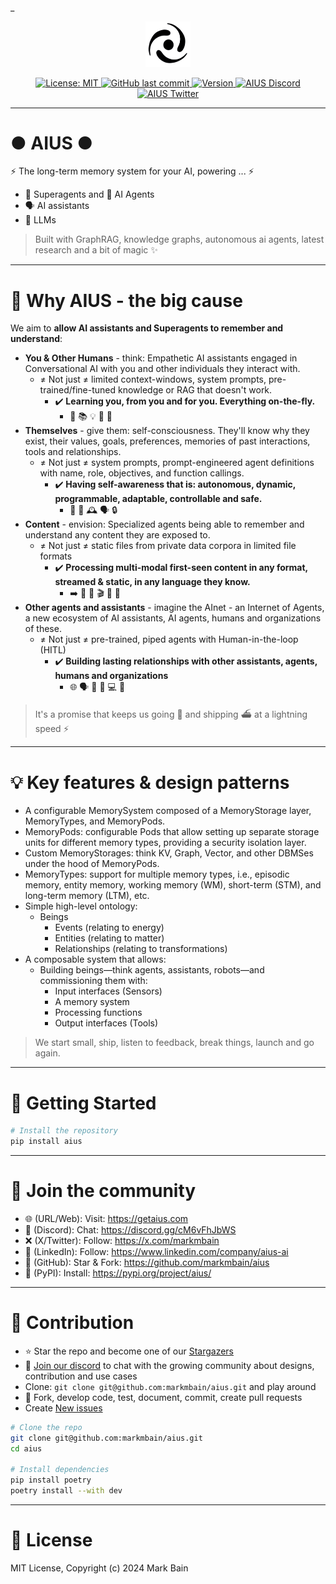_<p align="center">
	<img src="assets/images/aius-black.png" width="72px" alt="AIUS Logo">
</p>

<p align="center">
	<a href="https://opensource.org/licenses/MIT">
		<img src="https://img.shields.io/badge/License-MIT-green.svg" alt="License: MIT">
	</a>
    <a href="https://github.com/markmbain/aius">
        <img src="https://img.shields.io/github/last-commit/markmbain/aius.svg?style=flat&color=blue" alt="GitHub last commit"/>
    </a>
    <a href="https://github.com/markmbain/aius/releases">
        <img src="https://img.shields.io/github/release/markmbain/aius.svg?style=flat&color=success" alt="Version"/>
    </a>
<!-- 	<a href="https://pypi.python.org/pypi/aius">
		<img src="https://img.shields.io/pypi/v/aius.svg?style=flat-square&label=pypi+aius" alt="AIUS memory Python package on PyPi">
	</a> -->
	<a href="https://discord.gg/cM6vFhJbWS">
		<img src="https://img.shields.io/discord/1229216579208876242?style=social&logo=discord" alt="AIUS Discord">
	</a>
	<a href="https://x.com/markmbain">
		<img src="https://img.shields.io/twitter/follow/markmbain" alt="AIUS Twitter">
	</a>
</p>

---
# ● AIUS ●
⚡ The long-term memory system for your AI, powering ... ⚡ 

- 🥷 Superagents and 🤖 AI Agents
- 🗣️ AI assistants
- 🧠 LLMs 

> Built with GraphRAG, knowledge graphs, autonomous ai agents, latest research and a bit of magic ✨

---


# 🌟 Why AIUS - the big cause
We aim to __allow AI assistants and Superagents to remember and understand__:

- **You & Other Humans** - think: Empathetic AI assistants engaged in Conversational AI with you and other individuals they interact with.
	- ≠ Not just ≠ limited context-windows, system prompts, pre-trained/fine-tuned knowledge or RAG that doesn't work.
		- ✔️ **Learning you, from you and for you. Everything on-the-fly.**
			- 🤖 📚 💡 👨 👩
- **Themselves** - give them: self-consciousness. They'll know why they exist, their values, goals, preferences, memories of past interactions, tools and relationships.
	- ≠ Not just ≠ system prompts, prompt-engineered agent definitions with name, role, objectives, and function callings.
		- ✔️ **Having self-awareness that is: autonomous, dynamic, programmable, adaptable, controllable and safe.**
			- 🥷 🧠 🕰️ 🗣️ 🔒
- **Content** - envision: Specialized agents being able to remember and understand any content they are exposed to.
	- ≠ Not just ≠ static files from private data corpora in limited file formats
		- ✔️ **Processing multi-modal first-seen content in any format, streamed & static, in any language they know.**
			-  ➡️ 💬 🎵 🎬 📄 📡
- **Other agents and assistants** - imagine the AInet - an Internet of Agents, a new ecosystem of AI assistants, AI agents, humans and organizations of these.
	- ≠ Not just ≠ pre-trained, piped agents with Human-in-the-loop (HITL)
		- ✔️ **Building lasting relationships with other assistants, agents, humans and organizations**
			- 🌐 🗣️ 🤖 👥 💻 💼 

> It's a promise that keeps us going 👣 and shipping ⛴️ at a lightning speed ⚡️

---

# 💡 Key features & design patterns
- A configurable MemorySystem composed of a MemoryStorage layer, MemoryTypes, and MemoryPods.
- MemoryPods: configurable Pods that allow setting up separate storage units for different memory types, providing a security isolation layer.
- Custom MemoryStorages: think KV, Graph, Vector, and other DBMSes under the hood of MemoryPods.
- MemoryTypes: support for multiple memory types, i.e., episodic memory, entity memory, working memory (WM), short-term (STM), and long-term memory (LTM), etc.
- Simple high-level ontology:
    - Beings
        - Events (relating to energy)
        - Entities (relating to matter)
        - Relationships (relating to transformations)
- A composable system that allows:
    - Building beings—think agents, assistants, robots—and commissioning them with:
        - Input interfaces (Sensors)
        - A memory system
        - Processing functions
        - Output interfaces (Tools)

> We start small, ship, listen to feedback, break things, launch and go again.

---

# 🚀 Getting Started
```bash
# Install the repository
pip install aius
```

---

# 🔗 Join the community
- 🌐 (URL/Web): Visit: https://getaius.com
- 💬 (Discord): Chat: https://discord.gg/cM6vFhJbWS
- ❌ (X/Twitter): Follow: https://x.com/markmbain
- 🔗 (LinkedIn): Follow: https://www.linkedin.com/company/aius-ai
- 🐙 (GitHub): Star & Fork: https://github.com/markmbain/aius
- 🐍 (PyPI): Install: https://pypi.org/project/aius/

---

# 🤝 Contribution
- ⭐️ Star the repo and become one of our [Stargazers](https://github.com/markmbain/aius/stargazers)
- 💬 [Join our discord](https://discord.gg/cM6vFhJbWS) to chat with the growing community about designs, contribution and use cases
- Clone: `git clone git@github.com:markmbain/aius.git` and play around
- 🍴 Fork, develop code, test, document, commit, create pull requests
- Create [New issues](https://github.com/markmbain/aius/issues/new)

```bash
# Clone the repo
git clone git@github.com:markmbain/aius.git
cd aius

# Install dependencies
pip install poetry
poetry install --with dev

```

---

# 📝 License
MIT License, Copyright (c) 2024 Mark Bain